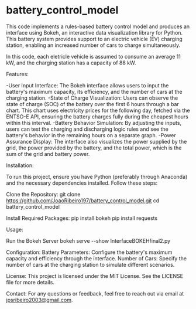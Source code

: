 # battery_control_model
This code implements a rules-based battery control model and produces an interface using Bokeh, an interactive data visualization library for Python.
This battery system provides support to an electric vehicle (EV) charging station, enabling an increased number of cars to charge simultaneously.

In this code, each eletricle vehicle is assumed to consume an average 11 kW, and the charging station has a capacity of 88 kW.

Features:

-User Input Interface: The Bokeh interface allows users to input the battery's maximum capacity, its efficiency, and the number of cars at the charging station.
-State of Charge Visualization: Users can observe the state of charge (SOC) of the battery over the first 6 hours through a bar chart. This chart uses electricity prices for the following day, fetched via the ENTSO-E API, ensuring the battery charges fully during the cheapest hours within this interval.
-Battery Behavior Simulation: By adjusting the inputs, users can test the charging and discharging logic rules and see the battery's behavior in the remaining hours on a separate graph.
-Power Assurance Display: The interface also visualizes the power supplied by the grid, the power provided by the battery, and the total power, which is the sum of the grid and battery power.

Installation:

To run this project, ensure you have Python (preferably through Anaconda) and the necessary dependencies installed. Follow these steps:

Clone the Repository:
git clone https://github.com/JoaoRibeiro197/battery_control_model.git
cd battery_control_model

Install Required Packages:
pip install bokeh
pip install requests

Usage:

Run the Bokeh Server
bokeh serve --show InterfaceBOKEHfinal2.py

Configuration:
Battery Parameters: Configure the battery's maximum capacity and efficiency through the interface.
Number of Cars: Specify the number of cars at the charging station to simulate different scenarios.

License:
This project is licensed under the MIT License. See the LICENSE file for more details.

Contact:
For any questions or feedback, feel free to reach out via email at jpsribeiro2003@gmail.com.

